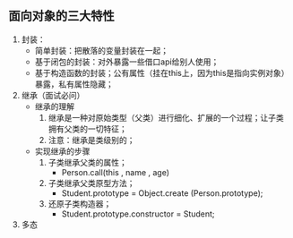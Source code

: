 ## 面向对象的三大特性
1. 封装：
    - 简单封装：把散落的变量封装在一起；
    - 基于闭包的封装：对外暴露一些借口api给别人使用；
    - 基于构造函数的封装；公有属性（挂在this上，因为this是指向实例对象）暴露，私有属性隐藏；
2. 继承（面试必问）
    - 继承的理解
        1. 继承是一种对原始类型（父类）进行细化、扩展的一个过程；让子类拥有父类的一切特征；
        2. 注意：继承是类级别的；
    - 实现继承的步骤
        1. 子类继承父类的属性；
            - Person.call(this , name , age)
        2. 子类继承父类原型方法；
            - Student.prototype = Object.create (Person.prototype);
        3. 还原子类构造器；
            - Student.prototype.constructor = Student;
3. 多态

